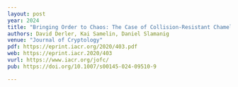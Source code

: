 ```yaml
---
layout: post
year: 2024
title: "Bringing Order to Chaos: The Case of Collision-Resistant Chameleon-Hashes"
authors: David Derler, Kai Samelin, Daniel Slamanig
venue: "Journal of Cryptology"
pdf: https://eprint.iacr.org/2020/403.pdf
web: https://eprint.iacr.2020/403
vurl: https://www.iacr.org/jofc/
pub: https://doi.org/10.1007/s00145-024-09510-9

---
```




